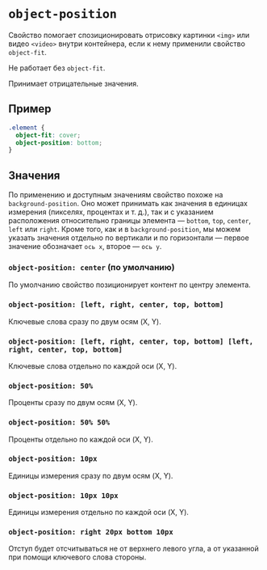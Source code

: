 # `object-position`

Свойство помогает спозиционировать отрисовку картинки `<img>` или видео `<video>` внутри контейнера, если к нему применили свойство `object-fit`.

Не работает без `object-fit`.

Принимает отрицательные значения.

## Пример

```css
.element {
  object-fit: cover;
  object-position: bottom;
}
```

## Значения

По применению и доступным значениям свойство похоже на `background-position`. Оно может принимать как значения в единицах измерения (пикселях, процентах и т. д.), так и с указанием расположения относительно границы элемента — `bottom`, `top`, `center`, `left` или `right`. Кроме того, как и в `background-position`, мы можем указать значения отдельно по вертикали и по горизонтали — первое значение обозначает `ось x`, второе — `ось y`.

### `object-position: center` (по умолчанию)

По умолчанию свойство позиционирует контент по центру элемента.

### `object-position: [left, right, center, top, bottom]`

Ключевые слова сразу по двум осям (X, Y).

### `object-position: [left, right, center, top, bottom] [left, right, center, top, bottom]`

Ключевые слова отдельно по каждой оси (X, Y).

### `object-position: 50%`

Проценты сразу по двум осям (X, Y).

### `object-position: 50% 50%`

Проценты отдельно по каждой оси (X, Y).

### `object-position: 10px`

Единицы измерения сразу по двум осям (X, Y).

### `object-position: 10px 10px`

Единицы измерения отдельно по каждой оси (X, Y).

### `object-position: right 20px bottom 10px`

Отступ будет отсчитываться не от верхнего левого угла, а от указанной при помощи ключевого слова стороны.
